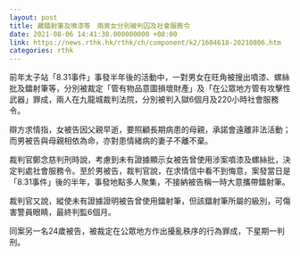 ```yaml
---
layout: post
title: 藏鐳射筆及噴漆等　兩男女分別被判囚及社會服務令
date: 2021-08-06 14:41:38.000000000 +08:00
link: https://news.rthk.hk/rthk/ch/component/k2/1604618-20210806.htm
categories: rthk
---
```


前年太子站「8.31事件」事發半年後的活動中，一對男女在旺角被搜出噴漆、螺絲批及鐳射筆等，分別被裁定「管有物品意圖損壞財產」及「在公眾地方管有攻擊性武器」罪成，兩人在九龍城裁判法院，分別被判入獄6個月及220小時社會服務令。

辯方求情指，女被告因父親早逝，要照顧長期病患的母親，承諾會遠離非法活動；而男被告與母親相依為命，亦對患情緒病的妻子不離不棄。

裁判官鄭念慈判刑時說，考慮到未有證據顯示女被告曾使用涉案噴漆及螺絲批，決定判處社會服務令。至於男被告，裁判官說，在求情信中看不到悔意，案發當日是「8.31事件」後的半年，事發地點多人聚集，不接納被告稱一時大意攜帶鐳射筆。

裁判官又說，縱使未有證據證明被告曾使用鐳射筆，但該鐳射筆所屬的級別，可傷害警員眼睛，最終判監6個月。

同案另一名24歲被告，被裁定在公眾地方作出擾亂秩序的行為罪成，下星期一判刑。
